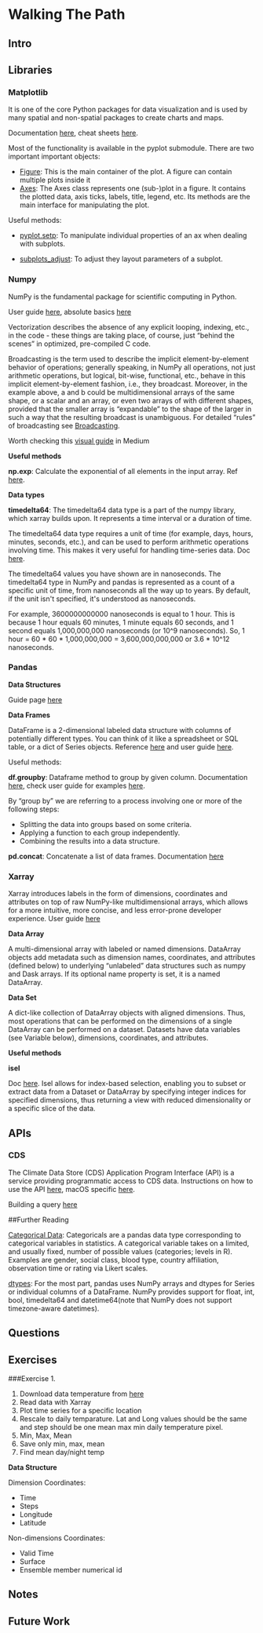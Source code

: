 # Walking The Path

## Intro

## Libraries

### Matplotlib

It is one of the core Python packages for data visualization and is used by many spatial and non-spatial packages to create charts and maps.

Documentation [here](https://matplotlib.org/stable/index.html),
cheat sheets [here](https://matplotlib.org/cheatsheets/).

Most of the functionality is available in the pyplot submodule. There are two important important objects:

* [Figure](https://matplotlib.org/stable/api/figure_api.html): This is the main container of the plot. A figure can contain multiple plots inside it
* [Axes](https://matplotlib.org/stable/api/axes_api.html): The Axes class represents one (sub-)plot in a figure. It contains the plotted data, axis ticks, labels, title, legend, etc. Its methods are the main interface for manipulating the plot. 

Useful methods:

* [pyplot.setp](https://matplotlib.org/stable/api/_as_gen/matplotlib.pyplot.setp.html): To manipulate individual properties of an ax when dealing with subplots.

* [subplots_adjust](https://matplotlib.org/stable/api/_as_gen/matplotlib.pyplot.subplots_adjust.html): To adjust they layout parameters of a subplot.

### Numpy

NumPy is the fundamental package for scientific computing in Python. 

User guide [here](https://numpy.org/doc/stable/user/index.html#user), absolute basics [here](https://numpy.org/doc/stable/user/absolute_beginners.html)

Vectorization describes the absence of any explicit looping, indexing, etc., in the code - these things are taking place, of course, just “behind the scenes” in optimized, pre-compiled C code.

Broadcasting is the term used to describe the implicit element-by-element behavior of operations; generally speaking, in NumPy all operations, not just arithmetic operations, but logical, bit-wise, functional, etc., behave in this implicit element-by-element fashion, i.e., they broadcast. Moreover, in the example above, a and b could be multidimensional arrays of the same shape, or a scalar and an array, or even two arrays of with different shapes, provided that the smaller array is “expandable” to the shape of the larger in such a way that the resulting broadcast is unambiguous. For detailed “rules” of broadcasting see [Broadcasting](https://numpy.org/devdocs/user/basics.broadcasting.html#basics-broadcasting).

Worth checking this [visual guide](https://betterprogramming.pub/numpy-illustrated-the-visual-guide-to-numpy-3b1d4976de1d) in Medium

**Useful methods**

**np.exp**: Calculate the exponential of all elements in the input array. Ref [here](https://numpy.org/doc/stable/reference/generated/numpy.exp.html).

**Data types**

**timedelta64**: The timedelta64 data type is a part of the numpy library, which xarray builds upon. It represents a time interval or a duration of time.

The timedelta64 data type requires a unit of time (for example, days, hours, minutes, seconds, etc.), and can be used to perform arithmetic operations involving time. This makes it very useful for handling time-series data. Doc [here](https://numpy.org/doc/stable/reference/arrays.datetime.html).

The timedelta64 values you have shown are in nanoseconds. The timedelta64 type in NumPy and pandas is represented as a count of a specific unit of time, from nanoseconds all the way up to years. By default, if the unit isn't specified, it's understood as nanoseconds.

For example, 3600000000000 nanoseconds is equal to 1 hour. This is because 1 hour equals 60 minutes, 1 minute equals 60 seconds, and 1 second equals 1,000,000,000 nanoseconds (or 10^9 nanoseconds). So, 1 hour = 60 * 60 * 1,000,000,000 = 3,600,000,000,000 or 3.6 * 10^12 nanoseconds.

### Pandas

**Data Structures**

Guide page [here](https://pandas.pydata.org/pandas-docs/stable/user_guide/dsintro.html#basics-dataframe)

**Data Frames**

DataFrame is a 2-dimensional labeled data structure with columns of potentially different types. You can think of it like a spreadsheet or SQL table, or a dict of Series objects. Reference [here](https://pandas.pydata.org/pandas-docs/stable/reference/api/pandas.DataFrame.html) and user guide [here](https://pandas.pydata.org/pandas-docs/stable/user_guide/dsintro.html#basics-dataframe).

Useful methods:

**df.groupby**: Dataframe method to group by given column. Documentation [here](https://pandas.pydata.org/pandas-docs/stable/reference/api/pandas.DataFrame.groupby.html), check user guide for examples [here](https://pandas.pydata.org/pandas-docs/stable/user_guide/groupby.html). 

By “group by” we are referring to a process involving one or more of the following steps:

* Splitting the data into groups based on some criteria.
* Applying a function to each group independently.
* Combining the results into a data structure.

**pd.concat**: Concatenate a list of data frames. Documentation [here](https://pandas.pydata.org/pandas-docs/stable/reference/api/pandas.concat.html)

### Xarray

Xarray introduces labels in the form of dimensions, coordinates and attributes on top of raw NumPy-like multidimensional arrays, which allows for a more intuitive, more concise, and less error-prone developer experience. User guide [here](https://docs.xarray.dev/en/stable/user-guide/index.html)

**Data Array**

A multi-dimensional array with labeled or named dimensions. DataArray objects add metadata such as dimension names, coordinates, and attributes (defined below) to underlying “unlabeled” data structures such as numpy and Dask arrays. If its optional name property is set, it is a named DataArray.

**Data Set**

A dict-like collection of DataArray objects with aligned dimensions. Thus, most operations that can be performed on the dimensions of a single DataArray can be performed on a dataset. Datasets have data variables (see Variable below), dimensions, coordinates, and attributes.

**Useful methods**

**isel** 

Doc [here](https://docs.xarray.dev/en/latest/generated/xarray.Dataset.isel.html).
Isel allows for index-based selection, enabling you to subset or extract data from a Dataset or DataArray by specifying integer indices for specified dimensions, thus returning a view with reduced dimensionality or a specific slice of the data.


## APIs

### CDS

The Climate Data Store (CDS) Application Program Interface (API) is a service providing programmatic access to CDS data. Instructions on how to use the API [here](https://cds.climate.copernicus.eu/api-how-to), macOS specific [here](https://confluence.ecmwf.int/display/CKB/How+to+install+and+use+CDS+API+on+macOS).

Building a query [here](https://cds.climate.copernicus.eu/cdsapp#!/dataset/reanalysis-era5-land?tab=form)

##Further Reading

[Categorical Data](https://pandas.pydata.org/pandas-docs/stable/user_guide/categorical.html#categorical): Categoricals are a pandas data type corresponding to categorical variables in statistics. A categorical variable takes on a limited, and usually fixed, number of possible values (categories; levels in R). Examples are gender, social class, blood type, country affiliation, observation time or rating via Likert scales.

[dtypes](https://pandas.pydata.org/pandas-docs/stable/user_guide/basics.html#basics-dtypes): For the most part, pandas uses NumPy arrays and dtypes for Series or individual columns of a DataFrame. NumPy provides support for float, int, bool, timedelta64 and datetime64(note that NumPy does not support timezone-aware datetimes).

## Questions

## Exercises

###Exercise 1.

1. Download data temperature from [here](https://cds.climate.copernicus.eu/cdsapp#!/dataset/reanalysis-era5-land?tab=form)
2. Read data with Xarray
3. Plot time series for a specific location
4. Rescale to daily temparature. Lat and Long values should be the same and step should be one mean max min daily temperature pixel.
5. Min, Max, Mean
6. Save only min, max, mean
7. Find mean day/night temp 

**Data Structure**

Dimension Coordinates:

* Time
* Steps
* Longitude
* Latitude

Non-dimensions Coordinates:

* Valid Time
* Surface
* Ensemble member numerical id

## Notes

## Future Work